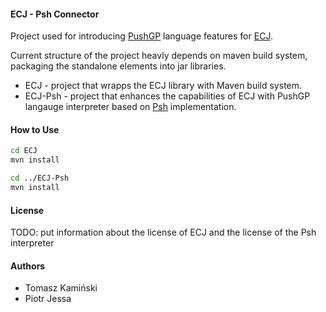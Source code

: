 #### ECJ - Psh Connector

Project used for introducing [PushGP](http://hampshire.edu/lspector/push.html) language features for [ECJ](http://cs.gmu.edu/~eclab/projects/ecj/).

Current structure of the project heavly depends on maven build system, packaging the standalone elements into jar libraries. 

* ECJ - project that wrapps the ECJ library with Maven build system.
* ECJ-Psh - project that enhances the capabilities of ECJ with PushGP langauge interpreter based on [Psh](https://github.com/jonklein/Psh) implementation.

#### How to Use

````bash
cd ECJ
mvn install 

cd ../ECJ-Psh
mvn install
````

#### License

TODO: put information about the license of ECJ and the license of the Psh interpreter

#### Authors

 * Tomasz Kamiński
 * Piotr Jessa

